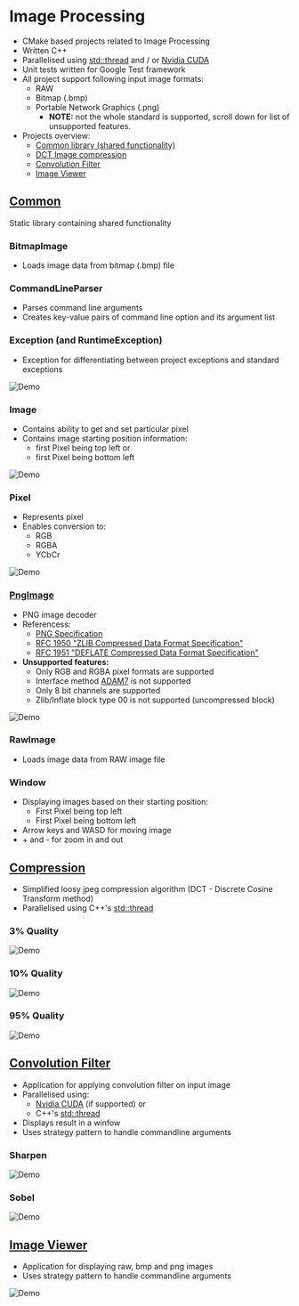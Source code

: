 # Image Processing
- CMake based projects related to Image Processing
- Written C++
- Parallelised using [std::thread](https://en.cppreference.com/w/cpp/thread/thread) and / or [Nvidia CUDA](https://developer.nvidia.com/cuda-zone)
- Unit tests written for Google Test framework
- All project support following input image formats:
    - RAW
    - Bitmap (.bmp)
    - Portable Network Graphics (.png) 
        - **NOTE:** not the whole standard is supported, scroll down for list of unsupported features.
- Projects overview:
    - [Common library (shared functionality)](Common)
    - [DCT Image compression](Compression)
    - [Convolution Filter](ConvolutionFilter)
    - [Image Viewer](ImageViewer)

## [Common](Common)
Static library containing shared functionality

### BitmapImage
- Loads image data from bitmap (.bmp) file

### CommandLineParser
- Parses command line arguments
- Creates key-value pairs of command line option and its argument list

### Exception (and RuntimeException)
- Exception for differentiating between project exceptions and standard exceptions

![Demo](Common/media/Exception.png)

### Image
- Contains ability to get and set particular pixel
- Contains image starting position information:
    - first Pixel being top left or
    - first Pixel being bottom left

![Demo](Common/media/Image.png)

### Pixel
- Represents pixel
- Enables conversion to:
   - RGB 
   - RGBA 
   - YCbCr

![Demo](Common/media/Pixel.png)

### [PngImage](Common)
- PNG image decoder
- Referencess:
    - [PNG Specification](https://www.w3.org/TR/PNG/)
    - [RFC 1950 "ZLIB Compressed Data Format Specification"](https://datatracker.ietf.org/doc/html/rfc1950)
    - [RFC 1951 "DEFLATE Compressed Data Format Specification"](https://datatracker.ietf.org/doc/html/rfc1951)
- **Unsupported features:**
    - Only RGB and RGBA pixel formats are supported
    - Interface method [ADAM7](https://en.wikipedia.org/wiki/Adam7_algorithm) is not supported
    - Only 8 bit channels are supported
    - Zlib/Inflate block type 00 is not supported (uncompressed block)

![Demo](Common/media/Png.png)

### RawImage
- Loads image data from RAW image file

### Window
- Displaying images based on their starting position:
    - First Pixel being top left
    - First Pixel being bottom left
- Arrow keys and WASD for moving image
- \+ and - for zoom in and out

## [Compression](Compression)
- Simplified loosy jpeg compression algorithm (DCT - Discrete Cosine Transform method)
- Parallelised using C++'s [std::thread](https://en.cppreference.com/w/cpp/thread/thread)

### 3% Quality
![Demo](Compression/media/3.png)
### 10% Quality
![Demo](Compression/media/10.png)
### 95% Quality
![Demo](Compression/media/95.png)

## [Convolution Filter](ConvolutionFilter)
- Application for applying convolution filter on input image
- Parallelised using:
    - [Nvidia CUDA](https://developer.nvidia.com/cuda-zone) (if supported) or
    - C++'s [std::thread](https://en.cppreference.com/w/cpp/thread/thread)
- Displays result in a winfow
- Uses strategy pattern to handle commandline arguments

### Sharpen
![Demo](ConvolutionFilter/media/SHARPEN.png)

### Sobel
![Demo](ConvolutionFilter/media/SOBEL.png)

## [Image Viewer](ImageViewer)
- Application for displaying raw, bmp and png images
- Uses strategy pattern to handle commandline arguments

![Demo](ImageViewer/media/ImageViewer.gif)

